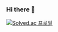 ### Hi there 👋

[![Solved.ac
프로필](http://mazassumnida.wtf/api/v2/generate_badge?boj=yoo0926)](https://solved.ac/yoo0926)

<!--
**yoo0926/yoo0926** is a ✨ _special_ ✨ repository because its `README.md` (this file) appears on your GitHub profile.

Here are some ideas to get you started:

- 🔭 I’m currently working on ...
- 🌱 I’m currently learning ...
- 👯 I’m looking to collaborate on ...
- 🤔 I’m looking for help with ...
- 💬 Ask me about ...
- 📫 How to reach me: ...
- 😄 Pronouns: ...
- ⚡ Fun fact: ...
-->
